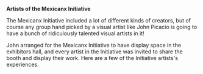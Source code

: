 **Artists of the Mexicanx Initiative**

The Mexicanx Initiative included a lot of different kinds of creators, but of course any group hand picked by a visual artist like John Picacio is going to have a bunch of ridiculously talented visual artists in it!

John arranged for the Mexicanx Initiative to have display space in the exhibitors hall, and every artist in the Initiative was invited to share the booth and display their work. Here are a few of the Initiative artists's experiences. 
